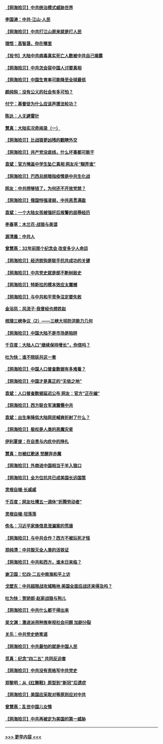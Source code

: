 #### [【网海拾贝】中共统治模式威胁世界](../pages/nsc993/n12957622.md?t=05181951) 
#### [李国涛：中共‧江山‧人民](../pages/nsc993/n12957502.md?t=05181951) 
#### [【网海拾贝】中共打江山原来就是打人民](../pages/nsc993/n12954345.md?t=05181951) 
#### [理悟：高智晟，你在哪里](../pages/nsc993/n12953115.md?t=05181951) 
#### [【投书】大陆中共病毒真实死亡人数被中共自己揭露](../pages/nsc993/n12953050.md?t=05181951) 
#### [【网海拾贝】中共怎会容中国人讨要真相](../pages/nsc993/n12952161.md?t=05181951) 
#### [【网海拾贝】中国生育率可能降至全球最低](../pages/nsc993/n12948793.md?t=05181951) 
#### [颜纯钩：没有公义的社会有多可怕？](../pages/nsc993/n12947626.md?t=05181951) 
#### [付宁：基督徒为什么应该声援法轮功？](../pages/nsc993/n12947233.md?t=05181951) 
#### [陈达：人无避雷针](../pages/nsc993/n12947098.md?t=05181951) 
#### [慧真：大陆实况奇闻录（一）](../pages/nsc993/n12945811.md?t=05181951) 
#### [【网海拾贝】比战狼更凶残的戳瞎外交](../pages/nsc993/n12945717.md?t=05181951) 
#### [【网海拾贝】共产党没底线，什么坏事都可能干](../pages/nsc993/n12942090.md?t=05181951) 
#### [袁斌：官方掩盖中学生坠亡真相 网友斥“糊弄谁”](../pages/nsc993/n12942029.md?t=05181951) 
#### [【网海拾贝】巴西总统暗指疫情是中共生化战](../pages/nsc993/n12938999.md?t=05181951) 
#### [网友：中共捞够钱了，为何还不开放党禁？](../pages/nsc993/n12938952.md?t=05181951) 
#### [【网海拾贝】俄国恃强凌弱，中共恶贯满盈](../pages/nsc993/n12936626.md?t=05181951) 
#### [袁斌：一个大陆女孩被强奸后报警的屈辱经历](../pages/nsc993/n12936547.md?t=05181951) 
#### [李春草：木兰花·战狼与美谍](../pages/nsc993/n12935995.md?t=05181951) 
#### [源清晨：中共人](../pages/nsc993/n12935589.md?t=05181951) 
#### [曾慧燕：32年前那个纪念会 改变多少人命运](../pages/nsc993/n12934233.md?t=05181951) 
#### [【网海拾贝】经济脱钩是联手抗共成功的关键](../pages/nsc993/n12934176.md?t=05181951) 
#### [【网海拾贝】中共党史就是部不断树敌史](../pages/nsc993/n12932844.md?t=05181951) 
#### [【网海拾贝】特斯拉的模本效应太震撼](../pages/nsc993/n12925626.md?t=05181951) 
#### [【网海拾贝】与中共和平竞争注定要失败](../pages/nsc993/n12923326.md?t=05181951) 
#### [金浴凤：风流子‧我曾经也想姓赵](../pages/nsc993/n12920911.md?t=05181951) 
#### [梳理三峡争议（2）——三峡大坝防洪能力几何](../pages/nsc993/n12920173.md?t=05181951) 
#### [【网海拾贝】中国大陆不是市场是陷阱](../pages/nsc993/n12920143.md?t=05181951) 
#### [千百度：大陆人口“继续保持增长”，你信吗？](../pages/nsc993/n12918946.md?t=05181951) 
#### [吐为快：谁不晓妖共这一套](../pages/nsc993/n12918941.md?t=05181951) 
#### [【网海拾贝】中国人口普查数据有多难看？](../pages/nsc993/n12917822.md?t=05181951) 
#### [【网海拾贝】中国才是真正的“无依之地”](../pages/nsc993/n12915845.md?t=05181951) 
#### [袁斌：人口普查数据延迟公布 网友：官方“正在编”](../pages/nsc993/n12915748.md?t=05181951) 
#### [【网海拾贝】西方联合军演震慑中共](../pages/nsc993/n12913466.md?t=05181951) 
#### [袁斌：出生率降低大陆网民喊爽折射了什么？](../pages/nsc993/n12913365.md?t=05181951) 
#### [【网海拾贝】极权是人类的恶魔灾星](../pages/nsc993/n12910697.md?t=05181951) 
#### [伊利夏提：在自责与内疚中的挣扎](../pages/nsc993/n12910493.md?t=05181951) 
#### [慧真：勿被红歌迷 觉醒弃赤魔](../pages/nsc993/n12910485.md?t=05181951) 
#### [【网海拾贝】外商进中国相当于羊入狼口](../pages/nsc993/n12908274.md?t=05181951) 
#### [【网海拾贝】全方位抗共已成美国长远国策](../pages/nsc993/n12906878.md?t=05181951) 
#### [灵根自植‧长戚戚](../pages/nsc993/n12905585.md?t=05181951) 
#### [千百度：网友吐槽五一调休“折腾劳动者”](../pages/nsc993/n12905934.md?t=05181951) 
#### [灵根自植‧坦荡荡](../pages/nsc993/n12905562.md?t=05181951) 
#### [佚名：习近平家族信息泄漏案的荒唐](../pages/nsc993/n12904705.md?t=05181951) 
#### [【网海拾贝】与中共合作？西方不被玩死才怪](../pages/nsc993/n12903873.md?t=05181951) 
#### [郑纯清：中共毁灭全人类的活铁证](../pages/nsc993/n12903785.md?t=05181951) 
#### [【网海拾贝】中共和西方，谁末日来临？](../pages/nsc993/n12903482.md?t=05181951) 
#### [谢卫国：忆四‧二五中南海和平上访](../pages/nsc993/n12902192.md?t=05181951) 
#### [戈壁东：中共超限战攻城略地 美国全面应战还来得及吗？](../pages/nsc993/n12902297.md?t=05181951) 
#### [吐为快：贺骄郎‧赵家战狼与狗儿](../pages/nsc993/n12902280.md?t=05181951) 
#### [【网海拾贝】中共什么都干得出来](../pages/nsc993/n12897500.md?t=05181951) 
#### [吴文渊：激进派用种族审视社会问题 加剧分裂](../pages/nsc993/n12893881.md?t=05181951) 
#### [关乐：中共党史绝笔谣](../pages/nsc993/n12897270.md?t=05181951) 
#### [【网海拾贝】中共最怕的就是中国人民](../pages/nsc993/n12894705.md?t=05181951) 
#### [觅真：纪念“四二五” 共同反迫害](../pages/nsc993/n12894553.md?t=05181951) 
#### [【网海拾贝】中共没有资格写中共党史](../pages/nsc993/n12892231.md?t=05181951) 
#### [郑黎明：从《红舞鞋》原型到“新冠”后遗症](../pages/nsc993/n12890469.md?t=05181951) 
#### [【网海拾贝】美国应采取对等原则应对中共](../pages/nsc993/n12889176.md?t=05181951) 
#### [曾慧燕：乱世中国儿女情](../pages/nsc993/n12887931.md?t=05181951) 
#### [【网海拾贝】中共再被定为美国的第一威胁](../pages/nsc993/n12887580.md?t=05181951) 

----
#### [ >>> 更早内容 <<< ](../indexes/nsc993-earlier.md)
